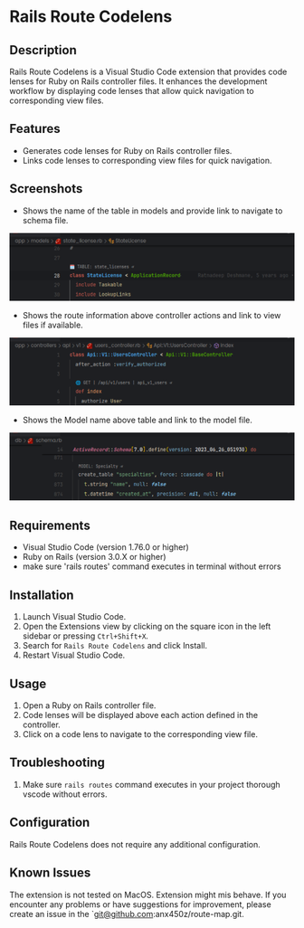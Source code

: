 # Rails Route Codelens

## Description

Rails Route Codelens is a Visual Studio Code extension that provides code lenses for Ruby on Rails controller files. It enhances the development workflow by displaying code lenses that allow quick navigation to corresponding view files.

## Features

- Generates code lenses for Ruby on Rails controller files.
- Links code lenses to corresponding view files for quick navigation.

## Screenshots

- Shows the name of the table in models and provide link to navigate to schema file.
<img src="./screenshots/model.png" alt="model" height="120px">

- Shows the route information above controller actions and link to view files if available.
<img src="./screenshots/controller.png" alt="controller" height="120px">

- Shows the Model name above table and link to the model file.

<img src="./screenshots/schema.png" alt="schema" height="120px">

## Requirements

- Visual Studio Code (version 1.76.0 or higher)
- Ruby on Rails (version 3.0.X or higher)
- make sure 'rails routes' command executes in terminal without errors

## Installation

1. Launch Visual Studio Code.
2. Open the Extensions view by clicking on the square icon in the left sidebar or pressing `Ctrl+Shift+X`.
3. Search for `Rails Route Codelens` and click Install.
4. Restart Visual Studio Code.

## Usage

1. Open a Ruby on Rails controller file.
2. Code lenses will be displayed above each action defined in the controller.
3. Click on a code lens to navigate to the corresponding view file.

## Troubleshooting

1. Make sure `rails routes` command executes in your project thorough vscode without errors.

## Configuration

Rails Route Codelens does not require any additional configuration.

## Known Issues

The extension is not tested on MacOS. Extension might mis behave.
If you encounter any problems or have suggestions for improvement, please create an issue in the `<git@github.com>:anx450z/route-map.git.
